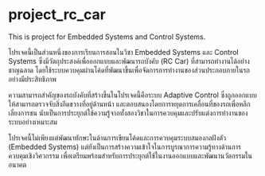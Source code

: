 # project_rc_car
This is project for Embedded Systems and Control Systems.

โปรเจคนี้เป็นส่วนหนึ่งของการเรียนการสอนในวิชา Embedded Systems และ Control Systems ซึ่งมีวัตถุประสงค์เพื่อออกแบบและพัฒนารถบังคับ (RC Car) ที่สามารถทำงานได้อย่างชาญฉลาด โดยใช้ระบบควบคุมผ่านโค้ดที่พัฒนาขึ้นเพื่อจัดการการทำงานของส่วนประกอบภายในรถอย่างมีประสิทธิภาพ

ความสามารถสำคัญของรถบังคับที่สร้างขึ้นในโปรเจคนี้คือระบบ Adaptive Control ซึ่งถูกออกแบบให้สามารถตรวจจับสิ่งกีดขวางที่อยู่ด้านหน้า และตอบสนองโดยการหยุดการเคลื่อนที่ของรถเพื่อหลีกเลี่ยงการชน นับเป็นการประยุกต์ใช้ความรู้จากทั้งสองวิชาในการควบคุมและปรับแต่งการทำงานของระบบอย่างเหมาะสม

โปรเจคนี้ไม่เพียงแต่พัฒนาทักษะในด้านการเขียนโค้ดและการควบคุมระบบสมองกลฝังตัว (Embedded Systems) แต่ยังเป็นการสร้างความเข้าใจในการบูรณาการความรู้ทางด้านการควบคุมเชิงวิศวกรรม เพื่อเตรียมพร้อมสำหรับการประยุกต์ใช้ในงานออกแบบและพัฒนานวัตกรรมในอนาคต
